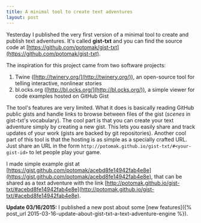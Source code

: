 ```yaml
---
title: A minimal tool to create text adventures
layout: post
---
```


Yesterday I published the very first version of a minimal tool to create and publish text adventures. It's called **gist-txt** and you can find the source code at [https://github.com/potomak/gist-txt](https://github.com/potomak/gist-txt).

The inspiration for this project came from two software projects:

1. Twine ([http://twinery.org/](http://twinery.org/)), an open-source tool for telling interactive, nonlinear stories
2. bl.ocks.org ([http://bl.ocks.org/](http://bl.ocks.org/)), a simple viewer for code examples hosted on GitHub Gist

The tool's features are very limited. What it does is basically reading GitHub public gists and handle links to browse between files of the gist (*scenes* in gist-txt's vocabulary). The cool part is that you can create your text adventure simply by creating a new gist. This lets you easily share and track updates of your work (gists are backed by git repositories). Another cool part of this tool is that the hosting is as simple as a specially crafted URL. Just share an URL in the form `http://potomak.github.io/gist-txt/#<your-gist-id>` to let people play your game.

I made simple example gist at [https://gist.github.com/potomak/acebd8fe14942fab4e8e](https://gist.github.com/potomak/acebd8fe14942fab4e8e), that can be shared as a text adventure with the link [http://potomak.github.io/gist-txt/#acebd8fe14942fab4e8e](http://potomak.github.io/gist-txt/#acebd8fe14942fab4e8e).

**Update 03/16/2015:** I published a new post about some [new features]({% post_url 2015-03-16-update-about-gist-txt-a-text-adventure-engine %}).

